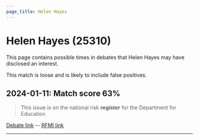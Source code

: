 ```yaml
---
page_title: Helen Hayes
---
```


# Helen Hayes  (25310)

This page contains possible times in debates that Helen Hayes may have disclosed an interest.

This match is loose and is likely to include false positives. 



## 2024-01-11: Match score 63%

>This issue is on the national risk **register** for the Department for Education

[Debate link](https://www.theyworkforyou.com/debates/?id=2024-01-11b.520.1)  --  [RFMI link](https://www.theyworkforyou.com/mp/25310/register)


---

